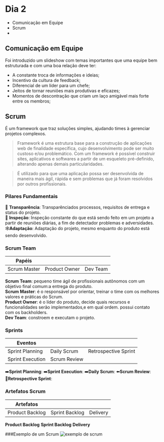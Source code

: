 # Dia 2 

- Comunicação em Equipe
- Scrum
-

## Comunicação em Equipe
Foi introduzido um slideshow com temas importantes que uma equipe bem estruturada e com uma boa relação deve ter:
- A constante troca de informações e ideias;
- Incentivo da cultura de feedback;
- Diferencial de um líder para um chefe;
- Jeitos de tornar reuniões mais produtivas e eficazes;
- Momentos de descontração que criam um laço amigável mais forte entre os membros;

## Scrum
É um framework que traz soluções simples, ajudando times à gerenciar projetos complexos.

> Framework é uma estrutura base para a construção de aplicações web de finalidade específica, cujo desenvolvimento pode ser muito custoso e/ou problemático. Com um framework é possível construir sites, aplicativos e softwares a partir de um esqueleto pré-definido, alterando apenas demais particularidades. <br/>

> É utilizado para que uma aplicação possa ser desenvolvida de maneira mais ágil, rápida e sem problemas que já foram resolvidos por outros profissionais.

### Pilares Fundamentais
📖 **Transparência**: Transparênciados processos, requisitos de entrega e status do projeto.<br/>
🔎 **Inspeção**: Inspeção constante do que está sendo feito em um projeto a partir de reuniões diárias, a fim de detectador problemas e adversidades.<br/>
🕸**Adaptação**: Adaptação do projeto, mesmo enquanto do produto está sendo desenvolvido.


### Scrum Team
| Papéis       |              |         |
|--------------|--------------|---------|
|Scrum Master  |Product Owner | Dev Team| 

**Scrum Team**: pequeno time ágil de profissionais autônomos com um objetivo final comum:a entrega do produto.<br/>
**Scrum Master**:  é o responsável por orientar, treinar o time com os melhores valores e práticas do Scrum. <br/>
**Product Owner**: é o líder do produto, decide quais recursos e funcionalidades serão implementados,e em qual ordem. possui contato com  os backholders.<br/>
**Dev Team**: constroem e executam o projeto.<br/>

### Sprints

|Eventos                   |                 |                      |
|--------------------------|-----------------|----------------------|
|Sprint Planning           |Daily Scrum      |Retrospective Sprint  | 
|Sprint Execution          |Scrum Review     |                      |


➡️**Sprint Planning**:
➡️**Sprint Execution**:
➡️**Daily Scrum**:
⬅️**Scrum Review**:
🔁**Retrospective Sprint**:




### Artefatos Scrum


| Artefatos     |              |        |
|---------------|--------------|--------|
|Product Backlog|Sprint Backlog|Delivery|

**Product Backlog**
**Sprint Backlog**
**Delivery**



###Exemplo de um Scrum
![exemplo de scrum](https://keeps.com.br/wp-content/uploads/2022/07/Scrum_esquema-10-1-1024x536.png)

